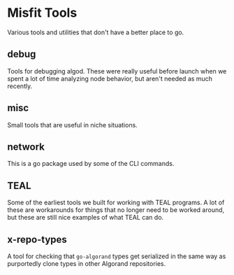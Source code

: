 # Misfit Tools

Various tools and utilities that don't have a better place to go.

## debug

Tools for debugging algod. These were really useful before launch when we spent a lot of time analyzing node behavior, but aren't needed as much recently.

## misc

Small tools that are useful in niche situations.

## network

This is a go package used by some of the CLI commands.

## TEAL

Some of the earliest tools we built for working with TEAL programs. A lot of these are workarounds for things that no longer need to be worked around, but these are still nice examples of what TEAL can do.

## x-repo-types

A tool for checking that `go-algorand` types get serialized in the same way as
purportedly clone types in other Algorand repositories.
